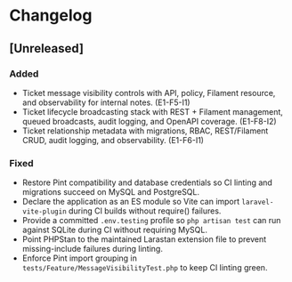 # Changelog

## [Unreleased]
### Added
- Ticket message visibility controls with API, policy, Filament resource, and observability for internal notes. (E1-F5-I1)
- Ticket lifecycle broadcasting stack with REST + Filament management, queued broadcasts, audit logging, and OpenAPI coverage. (E1-F8-I2)
- Ticket relationship metadata with migrations, RBAC, REST/Filament CRUD, audit logging, and observability. (E1-F6-I1)
### Fixed
- Restore Pint compatibility and database credentials so CI linting and migrations succeed on MySQL and PostgreSQL.
- Declare the application as an ES module so Vite can import `laravel-vite-plugin` during CI builds without require() failures.
- Provide a committed `.env.testing` profile so `php artisan test` can run against SQLite during CI without requiring MySQL.
- Point PHPStan to the maintained Larastan extension file to prevent missing-include failures during linting.
- Enforce Pint import grouping in `tests/Feature/MessageVisibilityTest.php` to keep CI linting green.
